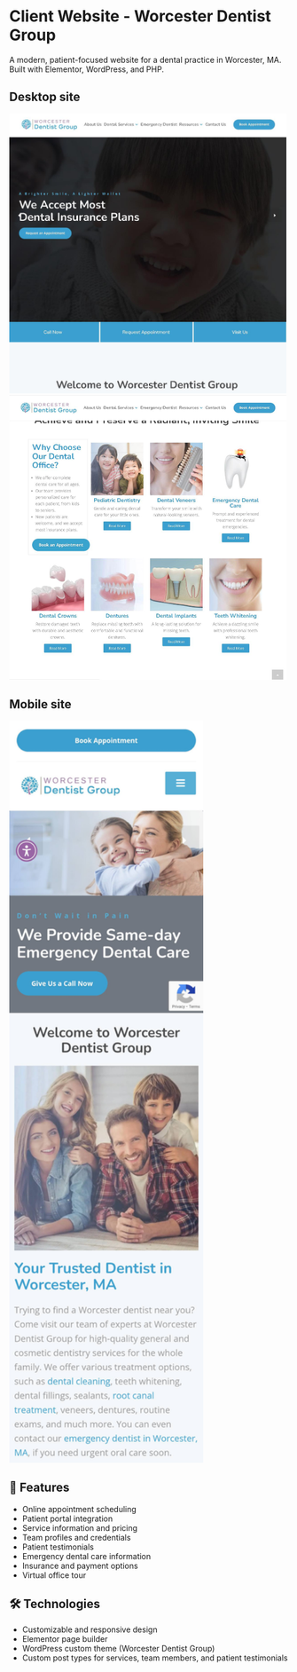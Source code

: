  # Client Website - Worcester Dentist Group 

A modern, patient-focused website for a dental practice in Worcester, MA. Built with Elementor, WordPress, and PHP.

## Desktop site
<img src="https://raw.githubusercontent.com/iterating/worcester-dentist-group/refs/heads/main/public/portfolio.webdentist.worcesterdentistgroup.desktop1.jpeg" width="500px">

<img src="https://raw.githubusercontent.com/iterating/worcester-dentist-group/refs/heads/main/public/portfolio.webdentist.worcesterdentistgroup.desktop2.jpeg" width="500px">

## Mobile site
<img src="https://raw.githubusercontent.com/iterating/worcester-dentist-group/refs/heads/main/public/portfolio.webdentist.worcesterdentistgroup.jpg" width="350px">


## 🦷 Features

- Online appointment scheduling
- Patient portal integration
- Service information and pricing
- Team profiles and credentials
- Patient testimonials
- Emergency dental care information
- Insurance and payment options
- Virtual office tour

## 🛠️ Technologies

- Customizable and responsive design
- Elementor page builder
- WordPress custom theme (Worcester Dentist Group)
- Custom post types for services, team members, and patient testimonials
